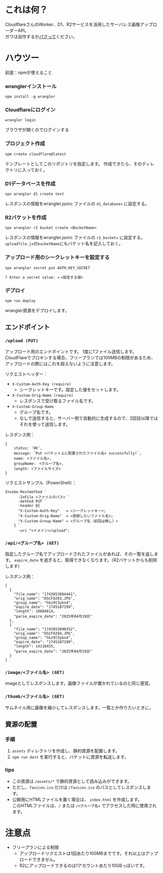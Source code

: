 # これは何？
CloudflareさんのWorker、D1、R2サービスを活用したサーバレス画像アップローダーAPI。  
ガワは自作するか[パクって](https://upload.takayama345.net)ください。

# ハウツー
前提：npmが使えること

### wranglerインストール
```
npm install -g wrangler
```

### Cloudflareにログイン
```
wrangler login
```
ブラウザが開くのでログインする

### プロジェクト作成
```
npm create cloudflare@latest
```
テンプレートとしてこのリポジトリを指定します。
作成できたら、そのディレクトリに入っておく。

### D1データベースを作成
```
npx wrangler d1 create test  
```
レスポンスの情報をwrangler.jsonc ファイルの `d1_databases` に設定する。

### R2バケットを作成
```
npx wrangler r2 bucket create <BacketName>
```

レスポンスの情報をwrangler.jsonc ファイルの `r2_buckets` に設定する。
`uploadfile.js`の`bucketName`にもバケット名を記入しておく。

### アップロード用のシークレットキーを設定する
```
npx wrangler secret put AUTH_KEY_SECRET
```
`? Enter a secret value: »` `<設定する値>`

### デプロイ
```
npm run deploy
```
wrangler資源をデプロイします。

## エンドポイント
### `/upload (PUT)`
アップロード用のエンドポイントです。
1度に1ファイル送信します。
CloudFlareでプロキシする場合、フリープランでは100MBの制限があるため、アップロードの際にはこれを超えないように注意します。

リクエストヘッダー：

- `X-Custom-Auth-Key (require)`
  - シークレットキーです。設定した値をセットします。
- `X-Custom-Orig-Name (require)`
  - レスポンスで受け取るファイル名です。
- `X-Custom-Group-Name`
  - グループ名です。
  - なしで送信すると、サーバー側で自動的に生成するので、2回目以降ではそれを使って送信します。

レスポンス例：
```
{
    status: 'OK',
    message: `Put <バケット上に配置されたファイル名> successfully!`,
    name: <ファイル名>,
    groupName:　<グループ名>,
    length: <ファイルサイズ>
}
```

リクエストサンプル（PowerShell）：
```
Invoke-Restmethod `
      -InFile <ファイルのパス> `
      -method PUT `
      -header @{
      "X-Custom-Auth-Key"   = <シークレットキー>;
      "X-Custom-Orig-Name"  = <登録したいファイル名>;
      "X-Custom-Group-Name" = <グループ名（初回は無し）>
    } `
      -uri "<ドメイン>/upload";
```

### `/api/<グループ名> (GET)`
指定したグループ名でアップロードされたファイルがあれば、その一覧を返します。
`expire_date` を過ぎると、取得できなくなります。（R2バケットからも削除します）

レスポンス例：
```
[
  {
    "file_name": "1743853084441",
    "orig_name": "DSCF9293.JPG",
    "group_name": "hkz9t3ykn4",
    "expire_date": "1745107199",
    "length": 10884814,
    "parse_expire_date": "2025年04月19日"
  },
  {
    "file_name": "1743853090352",
    "orig_name": "DSCF9294.JPG",
    "group_name": "hkz9t3ykn4",
    "expire_date": "1745107199",
    "length": 14116455,
    "parse_expire_date": "2025年04月19日"
  }
]
```

### `/image/<ファイル名> (GET)`
imageとしてレスポンスします。画像ファイルが置かれているのと同じ感覚。

### `/thumb/<ファイル名> (GET)`
サムネイル用に画像を縮小してレスポンスします。一覧とか作りたいときに。

## 資源の配置
### 手順
1. `assets` ディレクトリを作成し、静的資源を配置します。  
2. `npm run dest` を実行すると、バケットに資源を転送します。
### tips
- この資源は `/assets/*` で静的資源として読み込みができます。  
- ただし、`favicon.ico` だけは `/favicon.ico` のパスとしてレスポンスします。  
- 公開用にHTMLファイルを置く場合は、 `index.html` を作成します。  
このHTMLファイルは、`/` または `/<グループ名>` でアクセスした時に使用されます。

# 注意点
- フリープランによる制限
  - アップロードリクエストは1回あたり100MBまでです。それ以上はアップロードできません。
  - R2にアップロードできるのは1アカウントあたり10GBっぽいです。